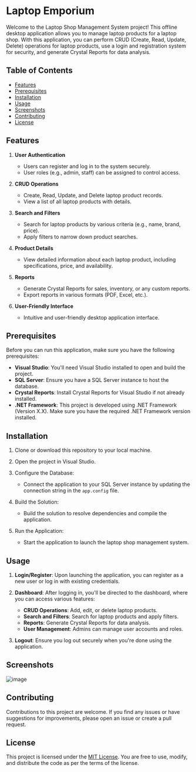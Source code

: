 # Laptop Emporium

Welcome to the Laptop Shop Management System project! This offline desktop application allows you to manage laptop products for a laptop shop. With this application, you can perform CRUD (Create, Read, Update, Delete) operations for laptop products, use a login and registration system for security, and generate Crystal Reports for data analysis.

## Table of Contents

- [Features](#features)
- [Prerequisites](#prerequisites)
- [Installation](#installation)
- [Usage](#usage)
- [Screenshots](#screenshots)
- [Contributing](#contributing)
- [License](#license)

## Features

1. **User Authentication**
   - Users can register and log in to the system securely.
   - User roles (e.g., admin, staff) can be assigned to control access.

2. **CRUD Operations**
   - Create, Read, Update, and Delete laptop product records.
   - View a list of all laptop products with details.

3. **Search and Filters**
   - Search for laptop products by various criteria (e.g., name, brand, price).
   - Apply filters to narrow down product searches.

4. **Product Details**
   - View detailed information about each laptop product, including specifications, price, and availability.

5. **Reports**
   - Generate Crystal Reports for sales, inventory, or any custom reports.
   - Export reports in various formats (PDF, Excel, etc.).

6. **User-Friendly Interface**
   - Intuitive and user-friendly desktop application interface.

## Prerequisites

Before you can run this application, make sure you have the following prerequisites:

- **Visual Studio**: You'll need Visual Studio installed to open and build the project.
- **SQL Server**: Ensure you have a SQL Server instance to host the database.
- **Crystal Reports**: Install Crystal Reports for Visual Studio if not already installed.
- **.NET Framework**: This project is developed using .NET Framework (Version X.X). Make sure you have the required .NET Framework version installed.

## Installation

1. Clone or download this repository to your local machine.

2. Open the project in Visual Studio.

3. Configure the Database:
   - Connect the application to your SQL Server instance by updating the connection string in the `app.config` file.

4. Build the Solution:
   - Build the solution to resolve dependencies and compile the application.

5. Run the Application:
   - Start the application to launch the laptop shop management system.

## Usage

1. **Login/Register**: Upon launching the application, you can register as a new user or log in with existing credentials.

2. **Dashboard**: After logging in, you'll be directed to the dashboard, where you can access various features:

   - **CRUD Operations**: Add, edit, or delete laptop products.
   - **Search and Filters**: Search for laptop products and apply filters.
   - **Reports**: Generate Crystal Reports for data analysis.
   - **User Management**: Admins can manage user accounts and roles.

3. **Logout**: Ensure you log out securely when you're done using the application.

## Screenshots

![image](https://github.com/abdullah-zero9/Real-time-Chat-Application-using-Node.js-Socket.io/assets/126222065/d477568c-a24d-4282-bc8b-48fcca5645b8)

## Contributing

Contributions to this project are welcome. If you find any issues or have suggestions for improvements, please open an issue or create a pull request.

## License

This project is licensed under the [MIT License](LICENSE). You are free to use, modify, and distribute the code as per the terms of the license.

